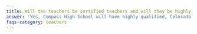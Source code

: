 ```yaml
---
title: Will the teachers be certified teachers and will they be highly qualified in a wide variety of academic subject areas?
answer: 'Yes, Compass High School will have highly qualified, Colorado certified teachers in English, Math, Science, Social Studies, Special Education, and English Language Acquisition. We will also have specialized, non-certified teachers as staff and instructors at our school and in the community to widen the diversity of adults with whom students and staff may collaborate and learn. For example, our kitchen manager will be an experienced chef and kitchen manager who will work with students to learn about cooking, nutrition, and other life skills.'
faqs-category: teachers
---
```



